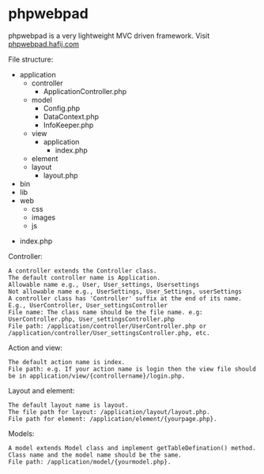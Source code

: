 # phpwebpad
phpwebpad is a very lightweight MVC driven framework. Visit <a href="http://phpwebpad.hafij.com" target="_blank">phpwebpad.hafij.com</a>

File structure:
+ application
   + controller
     - ApplicationController.php
   + model
     - Config.php
     - DataContext.php
     - InfoKeeper.php
   + view
     + application
       - index.php
   - element
   + layout
     - layout.php
+ bin
+ lib
+ web
   + css
   + images
   + js
- index.php


Controller:

    A controller extends the Controller class.
    The default controller name is Application.
    Allowable name e.g., User, User_settings, Usersettings
    Not allowable name e.g., UserSettings, User_Settings, userSettings
    A controller class has 'Controller' suffix at the end of its name. E.g., UserController, User_settingsController
    File name: The class name should be the file name. e.g: UserController.php, User_settingsController.php
    File path: /application/controller/UserController.php or /application/controller/User_settingsController.php, etc.


Action and view:

    The default action name is index.
    File path: e.g. If your action name is login then the view file should be in application/view/{controllername}/login.php.

Layout and element:

    The default layout name is layout.
    The file path for layout: /application/layout/layout.php.
    File path for element: /application/element/{yourpage.php}.

Models:

    A model extends Model class and implement getTableDefination() method.
    Class name and the model name should be the same.
    File path: /application/model/{yourmodel.php}.




